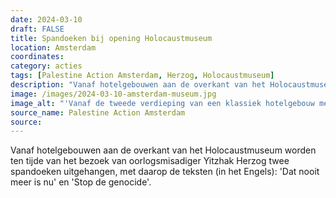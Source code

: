 ```yaml
---
date: 2024-03-10
draft: FALSE
title: Spandoeken bij opening Holocaustmuseum
location: Amsterdam
coordinates: 
category: acties
tags: [Palestine Action Amsterdam, Herzog, Holocaustmuseum]
description: "Vanaf hotelgebouwen aan de overkant van het Holocaustmuseum worden ten tijde van het bezoek van oorlogsmisadiger Yitzhak Herzog twee spandoeken uitgehangen, met daarop de teksten (in het Engels): 'Dat nooit meer is nu' en 'Stop de genocide'."
image: /images/2024-03-10-amsterdam-museum.jpg
image_alt: "'Vanaf de tweede verdieping van een klassiek hotelgebouw met witte gevel aan paarse kozijnen wordt een spandoek uit het raam gehouden, met daarop de tekst in zwarte, groene en rode letters (in het Engels): 'Dat nooit meer is nu'. Vanuit het naastliggende gebouw in kleurrijke jaren '90 architectuur wordt ook een spandoek opgehouden, met de tekst (in het Engels) 'Stop de genocide'. Onderaan het beeld, op straatniveau, wordt elf vlaggen opgehouden van de zionistische entiteit.'"
source_name: Palestine Action Amsterdam
source: 
---
```

Vanaf hotelgebouwen aan de overkant van het Holocaustmuseum worden ten tijde van het bezoek van oorlogsmisadiger Yitzhak Herzog twee spandoeken uitgehangen, met daarop de teksten (in het Engels): 'Dat nooit meer is nu' en 'Stop de genocide'.